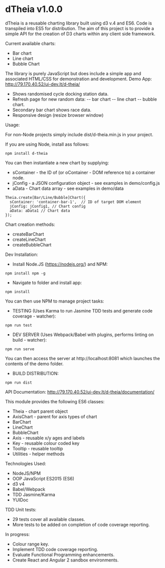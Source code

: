 # dTheia v1.0.0
dTheia is a reusable charting library built using d3 v.4 and ES6. Code is transpiled into ES5 for distribution. The aim of this project is to provide a simple API for the creation of D3 charts within any client side framework.

Current available charts:
- Bar chart
- Line chart
- Bubble Chart

The library is purely JavaScript but does include a simple app and associated HTML/CSS for demonstration and development.
Demo App: http://79.170.40.52/ui-dev.lt/d-theia/
- Shows randomised cycle docking station data.
- Refresh page for new random data:
-- bar chart
-- line chart
-- bubble chart.
- Secondary bar chart shows race data.
- Responsive design (resize browser window)

Usage:

For non-Node projects simply include dist/d-theia.min.js in your project.

If you are using Node, install ass follows:

```npm install d-theia```

You can then instantiate a new chart by supplying:
- sContainer - the ID of (or oContainer - DOM reference to) a container node.
- jConfig - a JSON configuration object - see examples in demo/config.js
- aData - Chart data array - see examples in demo/data

```
Theia.create[Bar/Line/Bubble]Chart({
  sContainer: 'container-bar-1',  // ID of target DOM element
  jConfig: jConfig1, // Chart config
  aData: aData1 // Chart data
});
```

Chart creation methods:
* createBarChart
* createLineChart
* createBubbleChart

Dev Installation:

- Install Node.JS (https://nodejs.org/) and NPM:

```npm install npm -g```

- Navigate to folder and install app:

```npm install```

You can then use NPM to manage project tasks:

- TESTING (Uses Karma to run Jasmine TDD tests and generate code coverage - watcher):

```npm run test```

- DEV SERVER (Uses Webpack/Babel with plugins, performs linting on build - watcher):

```npm run serve```

You can then access the server at http://localhost:8081 which launches the contents of the demo folder.

- BUILD DISTRIBUTION:

```npm run dist```

API Documentation: http://79.170.40.52/ui-dev.lt/d-theia/documentation/

This module provides the following ES6 classes:

- Theia - chart parent object
- AxisChart - parent for axis types of chart
- BarChart
- LineChart
- BubbleChart
- Axis - reusable x/y ages and labels
- Key - reusable colour coded key
- Tooltip - reusable tooltip
- Utilities - helper methods

Technologies Used:

- NodeJS/NPM
- OOP JavaScript ES2015 (ES6)
- d3 v4
- Babel/Webpack
- TDD Jasmine/Karma
- YUIDoc

TDD Unit tests:

- 29 tests cover all available classes.
- More tests to be added on completion of code coverage reporting.

In progress:

- Colour range key.
- Implement TDD code coverage reporting.
- Evaluate Functional Programming enhancements.
- Create React and Angular 2 sandbox environments.

